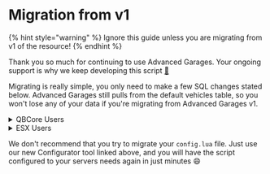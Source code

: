 # Migration from v1

{% hint style="warning" %}
Ignore this guide unless you are migrating from v1 of the resource!
{% endhint %}

Thank you so much for continuing to use Advanced Garages. Your ongoing support is why we keep developing this script [🧡](https://emojipedia.org/apple/ios-14.5/orange-heart/)

Migrating is really simple, you only need to make a few SQL changes stated below. Advanced Garages still pulls from the default vehicles table, so you won't lose any of your data if you're migrating from Advanced Garages v1.

<details>

<summary>QBCore Users</summary>

Run the following SQL for the new job/gang ownership check

```sql
UPDATE `player_vehicles` SET `citizenid` = `license` WHERE `license` NOT LIKE 'license:%';
UPDATE `player_vehicles` SET `damage` = '';
```

</details>

<details>

<summary>ESX Users</summary>

Run the following SQL to add the columns that used to be QB only. Since the script is now universal, you need these for it to work.

```sql
ALTER TABLE `owned_vehicles` ADD COLUMN IF NOT EXISTS `gang_vehicle` TINYINT(1) DEFAULT '0';
ALTER TABLE `owned_vehicles` ADD COLUMN IF NOT EXISTS `gang_vehicle_rank` INT(10) DEFAULT '0';
UPDATE `owned_vehicles` SET `damage` = '';
```

_Just to note, gang garages functionality still isn't included, as gangs aren't part of ESX by default._

</details>

We don't recommend that you try to migrate your `config.lua` file. Just use our new Configurator tool linked above, and you will have the script configured to your servers needs again in just minutes :smile:
